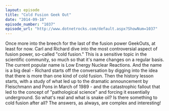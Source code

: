 ```yaml
---
layout: episode
title: "Cold Fusion Geek Out"
date: "2014-09-18"
episode_number: "1037"
episode_url: "http://www.dotnetrocks.com/default.aspx?ShowNum=1037"
---
```


Once more into the breech for the last of the fusion power GeekOuts, at least for now. Carl and Richard dive into the most controversial aspect of fusion power, so-called "cold fusion." This is a sensitive topic in the scientific community, so much so that it's name changes on a regular basis. The current popular name is Low Energy Nuclear Reactions. And the name is a big deal - Richard starts off the conversation by digging into the idea that there is more than one kind of cold fusion. Then the history lesson starts, with a study of what led up to the dramatic announcement by Fleischmann and Pons in March of 1989 - and the catastrophic fallout that led to the concept of "pathological science" and forcing it essentially underground. So what's real and what is snake oil? Is there something to cold fusion after all? The answers, as always, are complex and interesting!
